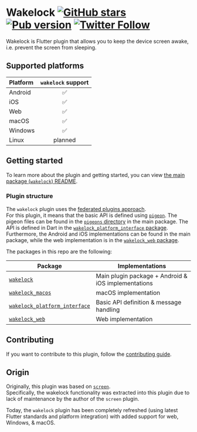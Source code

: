 # Wakelock [![GitHub stars](https://img.shields.io/github/stars/creativecreatorormaybenot/wakelock.svg)](https://github.com/creativecreatorormaybenot/wakelock) [![Pub version](https://img.shields.io/pub/v/wakelock.svg)](https://pub.dev/packages/wakelock) [![Twitter Follow](https://img.shields.io/twitter/follow/creativemaybeno?label=Follow&style=social)](https://twitter.com/creativemaybeno)

Wakelock is Flutter plugin that allows you to keep the device screen awake, i.e. prevent the screen
from sleeping.

## Supported platforms

| Platform | `wakelock` support |
| :------- | :----------------: |
| Android  |         ✅         |
| iOS      |         ✅         |
| Web      |         ✅         |
| macOS    |         ✅         |
| Windows  |         ✅         |
| Linux    |      planned       |

## Getting started

To learn more about the plugin and getting started, you can view [the main package (`wakelock`) README](https://github.com/creativecreatorormaybenot/wakelock/blob/main/wakelock/README.md).

### Plugin structure

The `wakelock` plugin uses the [federated plugins approach](https://flutter.dev/docs/development/packages-and-plugins/developing-packages#federated-plugins).  
For this plugin, it means that the basic API is defined using [`pigeon`](https://pub.dev/packages/pigeon). The pigeon files can be found in the [`pigeons` directory](https://github.com/creativecreatorormaybenot/wakelock/tree/main/wakelock/pigeons)
in the main package. The API is defined in Dart in the [`wakelock_platform_interface` package](https://github.com/creativecreatorormaybenot/wakelock/tree/main/wakelock_platform_interface).  
Furthermore, the Android and iOS implementations can be found in the main package, while the web implementation is in the [`wakelock_web` package](https://github.com/creativecreatorormaybenot/wakelock/tree/main/wakelock_platform_interface).

The packages in this repo are the following:

| Package                                                                                                                        | Implementations                                     |
| ------------------------------------------------------------------------------------------------------------------------------ | --------------------------------------------------- |
| [`wakelock`](https://github.com/creativecreatorormaybenot/wakelock/tree/main/wakelock)                                       | Main plugin package + Android & iOS implementations |
| [`wakelock_macos`](https://github.com/creativecreatorormaybenot/wakelock/tree/main/wakelock_macos)                           | macOS implementation                                |
| [`wakelock_platform_interface`](https://github.com/creativecreatorormaybenot/wakelock/tree/main/wakelock_platform_interface) | Basic API definition & message handling             |
| [`wakelock_web`](https://github.com/creativecreatorormaybenot/wakelock/tree/main/wakelock_web)                               | Web implementation                                  |

## Contributing

If you want to contribute to this plugin, follow the [contributing guide](https://github.com/creativecreatorormaybenot/wakelock/blob/main/.github/CONTRIBUTING.md).

## Origin

Originally, this plugin was based on [`screen`](https://pub.dev/packages/screen).  
Specifically, the wakelock functionality was extracted into this plugin due to lack of maintenance
by the author of the `screen` plugin.

Today, the `wakelock` plugin has been completely refreshed (using latest Flutter standards and
platform integration) with added support for web, Windows, & macOS.
